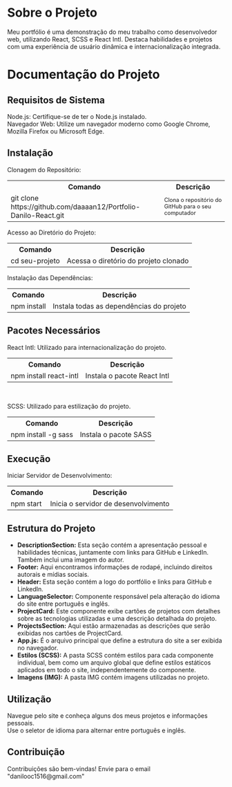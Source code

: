 
<body>
<div class="container">
  <h1>Sobre o Projeto</h1>
  <p>Meu portfólio é uma demonstração do meu trabalho como desenvolvedor web, utilizando React, SCSS e React Intl. Destaca habilidades e projetos com uma experiência de usuário dinâmica e internacionalização integrada.</p>
  
  <h1>Documentação do Projeto</h1>
  
  <h2>Requisitos de Sistema</h2>
  <p>Node.js: Certifique-se de ter o Node.js instalado.<br>
  Navegador Web: Utilize um navegador moderno como Google Chrome, Mozilla Firefox ou Microsoft Edge.</p>
  
  <h2>Instalação</h2>
  <p>Clonagem do Repositório:</p>
  <table>
    <tr>
      <th>Comando</th>
      <th>Descrição</th>
    </tr>
    <tr>
      <td>git clone https://github.com/daaaan12/Portfolio-Danilo-React.git</td>
      <td style="font-size: 0.8rem;">Clona o repositório do GitHub para o seu computador</td>
    </tr>
  </table>
  
  <p>Acesso ao Diretório do Projeto:</p>
  <table>
    <tr>
      <th>Comando</th>
      <th>Descrição</th>
    </tr>
    <tr>
      <td>cd seu-projeto</td>
      <td>Acessa o diretório do projeto clonado</td>
    </tr>
  </table>
  
  <p>Instalação das Dependências:</p>
  <table>
    <tr>
      <th>Comando</th>
      <th>Descrição</th>
    </tr>
    <tr>
      <td>npm install</td>
      <td>Instala todas as dependências do projeto</td>
    </tr>
  </table>
  
  <h2>Pacotes Necessários</h2>
  <p>React Intl: Utilizado para internacionalização do projeto.</p>
  <table>
    <tr>
      <th>Comando</th>
      <th>Descrição</th>
    </tr>
    <tr>
      <td>npm install react-intl</td>
      <td>Instala o pacote React Intl</td>
    </tr>
  </table>
    <br>
      <p>SCSS: Utilizado para estilização do projeto.</p>
  <table>
    <tr>
      <th>Comando</th>
      <th>Descrição</th>
    </tr>
    <tr>
      <td>npm install -g sass</td>
      <td>Instala o pacote SASS</td>
    </tr>
  </table>
  
  <h2>Execução</h2>
  <p>Iniciar Servidor de Desenvolvimento:</p>
  <table>
    <tr>
      <th>Comando</th>
      <th>Descrição</th>
    </tr>
    <tr>
      <td>npm start</td>
      <td>Inicia o servidor de desenvolvimento</td>
    </tr>
  </table>
  
  <h2>Estrutura do Projeto</h2>
<ul>
  <li><strong>DescriptionSection:</strong> Esta seção contém a apresentação pessoal e habilidades técnicas, juntamente com links para GitHub e LinkedIn. Também inclui uma imagem do autor.</li>
  <li><strong>Footer:</strong> Aqui encontramos informações de rodapé, incluindo direitos autorais e mídias sociais.</li>
  <li><strong>Header:</strong> Esta seção contém a logo do portfólio e links para GitHub e LinkedIn.</li>
  <li><strong>LanguageSelector:</strong> Componente responsável pela alteração do idioma do site entre português e inglês.</li>
  <li><strong>ProjectCard:</strong> Este componente exibe cartões de projetos com detalhes sobre as tecnologias utilizadas e uma descrição detalhada do projeto.</li>
  <li><strong>ProjectsSection:</strong> Aqui estão armazenadas as descrições que serão exibidas nos cartões de ProjectCard.</li>
  <li><strong>App.js:</strong> É o arquivo principal que define a estrutura do site a ser exibida no navegador.</li>
  <li><strong>Estilos (SCSS):</strong> A pasta SCSS contém estilos para cada componente individual, bem como um arquivo global que define estilos estáticos aplicados em todo o site, independentemente do componente.</li>
  <li><strong>Imagens (IMG):</strong> A pasta IMG contém imagens utilizadas no projeto.</li>
</ul>

  
  <h2>Utilização</h2>
  <p>Navegue pelo site e conheça alguns dos meus projetos e informações pessoais.<br>
  Use o seletor de idioma para alternar entre português e inglês.</p>
  
  <h2>Contribuição</h2>
  <p>Contribuições são bem-vindas! Envie para o email "danilooc1516@gmail.com"</p>
</div>
</body>

